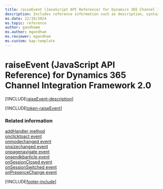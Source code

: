 ```yaml
---
title: raiseEvent (JavaScript API Reference) for Dynamics 365 Channel Integration Framework 2.0 
description: Includes reference information such as description, syntax, and parameters for the raiseEvent method in JavaScript API Reference for Dynamics 365 Channel Integration Framework 2.0. 
ms.date: 12/10/2024
ms.topic: reference
author: gandhamm
ms.author: mgandham
ms.reviewer: mgandham
ms.custom: bap-template 
---
```


# raiseEvent (JavaScript API Reference) for Dynamics 365 Channel Integration Framework 2.0

[!INCLUDE[raiseEvent-description](../../../../v1/develop/reference/microsoft-ciframework/Includes/raiseEvent-description.md)]

[!INCLUDE[token-raiseEvent](../../../../shared/token-raiseEvent.md)]


### Related information

[addHandler method](../../../../v1/develop/reference/microsoft-ciframework/addHandler.md)  
[onclicktoact event](../events/onclicktoact.md)  
[onmodechanged event](../events/onmodechanged.md)  
[onsizechanged event](../events/onsizechanged.md)  
[onpagenavigate event](../events/onpagenavigate.md)  
[onsendkbarticle event](../events/onsendkbarticle.md)  
[onSessionClosed event](../events/onSessionClosed.md)  
[onSessionSwitched event](../events/onSessionSwitched.md)  
[onPresenceChange event](../events/onPresenceChange.md)  

[!INCLUDE[footer-include](../../../../../includes/footer-banner.md)]
